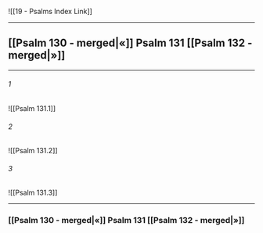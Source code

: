 ![[19 - Psalms Index Link]]

---
##  [[Psalm 130 - merged|«]] Psalm 131 [[Psalm 132 - merged|»]]

---

###### 1
![[Psalm 131.1]] 

###### 2
![[Psalm 131.2]] 

###### 3
![[Psalm 131.3]] 


---
###  [[Psalm 130 - merged|«]] Psalm 131 [[Psalm 132 - merged|»]]
